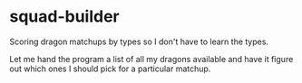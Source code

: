 # squad-builder

Scoring dragon matchups by types so I don't have to learn the types.

Let me hand the program a list of all my dragons available and have it figure out which ones I should pick for a particular matchup.
